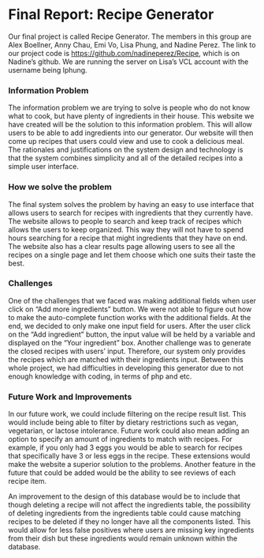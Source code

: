 # Final Report: Recipe Generator
Our final project is called Recipe Generator. The members in this group are Alex Boellner, Anny Chau, Emi Vo, Lisa Phung, and Nadine Perez. The link to our project code is https://github.com/nadineperez/Recipe, which is on Nadine’s github. We are running the server on Lisa’s VCL account with the username being lphung. 

### Information Problem
The information problem we are trying to solve is people who do not know what to cook, but have plenty of ingredients in their house. This website we have created will be the solution to this information problem. This will allow users to be able to add ingredients into our generator. Our website will then come up recipes that users could view and use to cook a delicious meal. The rationales and justifications on the system design and technology is that the system combines simplicity and all of the detailed recipes into a simple user interface.

### How we solve the problem
The final system solves the problem by having an easy to use interface that allows users to search for recipes with ingredients that they currently have. The website allows to people to search and keep track of recipes which allows the users to keep organized. This way they will not have to spend hours searching for a recipe that might ingredients that they have on end. The website also has a clear results page allowing users to see all the recipes on a single page and let them choose which one suits their taste the best.

### Challenges
One of the challenges that we faced was making additional fields when user click on “Add more ingredients” button. We were not able to figure out how to make the auto-complete function works with the additional fields. At the end, we decided to only make one input field for users. After the user click on the “Add ingredient” button, the input value will be held by a variable and displayed on the “Your ingredient” box. Another challenge was to generate the closed recipes with users’ input. Therefore, our system only provides the recipes which are matched with their ingredients input. Between this whole project, we had difficulties in developing this generator due to not enough knowledge with coding, in terms of php and etc.

### Future Work and Improvements
In our future work, we could include filtering on the recipe result list. This would include being able to filter by dietary restrictions such as vegan, vegetarian, or lactose intolerance. Future work could also mean adding an option to specify an amount of ingredients to match with recipes. For example, if you only had 3 eggs you would be able to search for recipes that specifically have 3 or less eggs in the recipe. These extensions would make the website a superior solution to the problems. Another feature in the future that could be added would be the ability to see reviews of each recipe item.

An improvement to the design of this database would be to include that though deleting a recipe will not affect the ingredients table, the possibility of deleting ingredients from the ingredients table could cause matching recipes to be deleted if they no longer have all the components listed. This would allow for less false positives where users are missing key ingredients from their dish but these ingredients would remain unknown within the database.  


